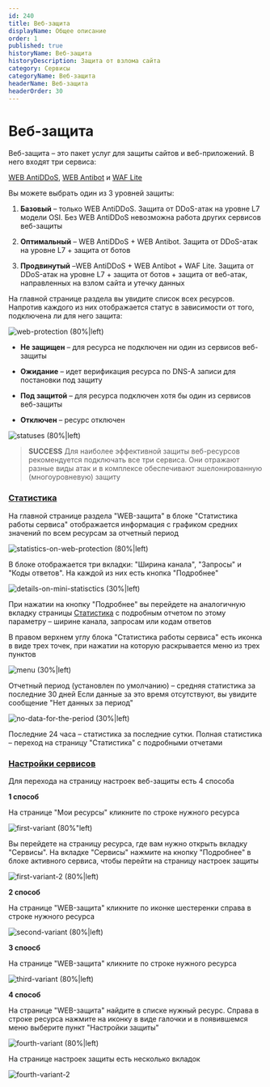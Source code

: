 ```yaml
---
id: 240
title: Веб-защита
displayName: Общее описание
order: 1
published: true
historyName: Веб-защита
historyDescription: Защита от взлома сайта
category: Сервисы
categoryName: Веб-защита
headerName: Веб-защита
headerOrder: 30
---
```


# Веб-защита

Веб-защита – это пакет услуг для защиты сайтов и веб-приложений. В него входят три сервиса:  

[WEB AntiDDoS]([217]), [WEB Antibot]([216]) и [WAF Lite]([234])  

Вы можете выбрать один из 3 уровней защиты:  
 1. **Базовый** – только WEB AntiDDoS. Защита от DDoS-атак на уровне L7 модели OSI. Без WEB AntiDDoS невозможна работа других сервисов веб-защиты  

 2. **Оптимальный** – WEB AntiDDoS + WEB Antibot. Защита от DDoS-атак на уровне L7 + защита от ботов  

 3. **Продвинутый** –WEB AntiDDoS + WEB Antibot + WAF Lite. Защита от DDoS-атак на уровне L7 + защита от ботов + защита от веб-атак, направленных на взлом сайта и утечку данных  
 

На главной странице раздела вы увидите список всех ресурсов. Напротив каждого из них отображается статус в зависимости от того, подключена ли для него защита:

![web-protection (80%|left)](https://img.solarspace.pro/docs/field-wp.jpg "веб-защита")


- **Не защищен** – для ресурса не подключен ни один из сервисов веб-защиты  

- **Ожидание** – идет верификация ресурса по DNS-A записи для постановки под защиту  

- **Под защитой** – для ресурса подключен хотя бы один из сервисов веб-защиты  

- **Отключен** – ресурс отключен

![statuses (80%|left)](https://img.solarspace.pro/docs/statuses-wp.jpg "статусы")


> **SUCCESS**
> Для наиболее эффективной защиты веб-ресурсов рекомендуется подключать все три сервиса. Они отражают разные виды атак и в комплексе обеспечивают эшелонированную (многоуровневую) защиту


### [Статистика](statistics-in-the-web-protection)

На главной странице раздела  "WEB-защита" в блоке "Статистика работы сервиса" отображается информация с графиком средних значений по всем ресурсам за отчетный период  

![statistics-on-web-protection (80%|left)](https://img.solarspace.pro/docs/statistics-on-web-protection.jpg "статистика на странице веб-защита")

В блоке отображается три вкладки: "Ширина канала", "Запросы" и "Коды ответов". На каждой из них есть кнопка "Подробнее"

![details-on-mini-statisctics (30%|left)](https://img.solarspace.pro/docs/deatils-in-mini-statistics-wp.jpg "вкладки статистика")

При нажатии на кнопку "Подробнее" вы перейдете на аналогичную вкладку страницы [Статистика]([235]) с подробным отчетом по этому параметру – ширине канала, запросам или кодам ответов

В правом верхнем углу блока "Статистика работы сервиса" есть иконка в виде трех точек, при нажатии на которую раскрывается меню из трех пунктов

![menu (30%|left)](https://img.solarspace.pro/docs/three-dots-in-mini-statistics-wp.jpg "меню")

Отчетный период (установлен по умолчанию) – средняя статистика за последние 30 дней
Если данные за это время отсутствуют, вы увидите сообщение "Нет данных за период"

![no-data-for-the-period (30%|left)](https://img.solarspace.pro/docs/no-data-for-the-period.jpg "нет данных за период")

Последние 24 часа – статистика за последние сутки.
Полная статистика – переход на страницу "Статистика" с подробными отчетами


### [Настройки сервисов](settings-in-the-web-protection)

Для перехода на страницу настроек веб-защиты есть 4 способа

**1 способ**

На странице "Мои ресурсы" кликните по строке нужного ресурса

![first-variant (80%"left)](https://img.solarspace.pro/docs/1-var.jpg "первый способ")

Вы перейдете на страницу ресурса, где вам нужно открыть вкладку "Сервисы". На вкладке "Сервисы" нажмите на кнопку "Подробнее" в блоке активного сервиса, чтобы перейти на страницу настроек защиты

![first-variant-2 (80%|left)](https://img.solarspace.pro/docs/1.1-var.jpg "первый способ 2")

**2 способ**

На странице "WEB-защита" кликните по иконке шестеренки справа в строке нужного ресурса

![second-variant (80%|left)](https://img.solarspace.pro/docs/2-var.jpg "второй способ")

**3 споосб**

На странице "WEB-защита" кликните по строке нужного ресурса

![third-variant (80%|left)](https://img.solarspace.pro/docs/3-var.jpg "третий споосб")

**4 способ**

На странице "WEB-защита" найдите в списке нужный ресурс. Справа в строке ресурса нажмите на иконку в виде галочки и в появившемся меню выберите пункт "Настройки защиты"

![fourth-variant (80%|left)](https://img.solarspace.pro/docs/4-var.jpg "четвертый вариант")

На странице настроек защиты есть несколько вкладок

![fourth-variant-2](https://img.solarspace.pro/docs/4.1-var.jpg "четвертый вариант 2")




